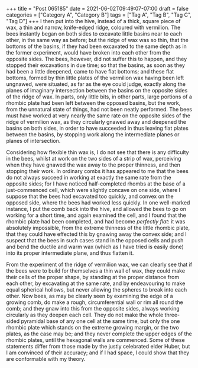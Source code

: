 +++
title = "Post 065185"
date = 2021-06-02T09:49:07-07:00
draft = false
categories = ["Category A", "Category B"]
tags = ["Tag A", "Tag B", "Tag C", "Tag D"]
+++
I then put into the hive, instead of a thick, square piece of wax, a thin and narrow, knife-edged ridge, coloured with vermilion. The bees instantly began on both sides to excavate little basins near to each other, in the same way as before; but the ridge of wax was so thin, that the bottoms of the basins, if they had been excavated to the same depth as in the former experiment, would have broken into each other from the opposite sides. The bees, however, did not suffer this to happen, and they stopped their excavations in due time; so that the basins, as soon as they had been a little deepened, came to have flat bottoms; and these flat bottoms, formed by thin little plates of the vermilion wax having been left ungnawed, were situated, as far as the eye could judge, exactly along the planes of imaginary intersection between the basins on the opposite sides of the ridge of wax. In parts, only little bits, in other parts, large portions of a rhombic plate had been left between the opposed basins, but the work, from the unnatural state of things, had not been neatly performed. The bees must have worked at very nearly the same rate on the opposite sides of the ridge of vermilion wax, as they circularly gnawed away and deepened the basins on both sides, in order to have succeeded in thus leaving flat plates between the basins, by stopping work along the intermediate planes or planes of intersection.

Considering how flexible thin wax is, I do not see that there is any difficulty in the bees, whilst at work on the two sides of a strip of wax, perceiving when they have gnawed the wax away to the proper thinness, and then stopping their work. In ordinary combs it has appeared to me that the bees do not always succeed in working at exactly the same rate from the opposite sides; for I have noticed half-completed rhombs at the base of a just-commenced cell, which were slightly concave on one side, where I suppose that the bees had excavated too quickly, and convex on the opposed side, where the bees had worked less quickly. In one well-marked instance, I put the comb back into the hive, and allowed the bees to go on working for a short time, and again examined the cell, and I found that the rhombic plate had been completed, and had become _perfectly flat_: it was absolutely impossible, from the extreme thinness of the little rhombic plate, that they could have effected this by gnawing away the convex side; and I suspect that the bees in such cases stand in the opposed cells and push and bend the ductile and warm wax (which as I have tried is easily done) into its proper intermediate plane, and thus flatten it.

From the experiment of the ridge of vermilion wax, we can clearly see that if the bees were to build for themselves a thin wall of wax, they could make their cells of the proper shape, by standing at the proper distance from each other, by excavating at the same rate, and by endeavouring to make equal spherical hollows, but never allowing the spheres to break into each other. Now bees, as may be clearly seen by examining the edge of a growing comb, do make a rough, circumferential wall or rim all round the comb; and they gnaw into this from the opposite sides, always working circularly as they deepen each cell. They do not make the whole three-sided pyramidal base of any one cell at the same time, but only the one rhombic plate which stands on the extreme growing margin, or the two plates, as the case may be; and they never complete the upper edges of the rhombic plates, until the hexagonal walls are commenced. Some of these statements differ from those made by the justly celebrated elder Huber, but I am convinced of their accuracy; and if I had space, I could show that they are conformable with my theory.
